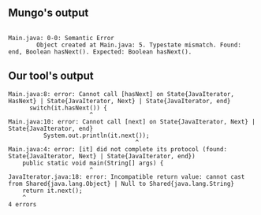 ## Mungo's output

```

Main.java: 0-0: Semantic Error
		Object created at Main.java: 5. Typestate mismatch. Found: end, Boolean hasNext(). Expected: Boolean hasNext().```

## Our tool's output

```
Main.java:8: error: Cannot call [hasNext] on State{JavaIterator, HasNext} | State{JavaIterator, Next} | State{JavaIterator, end}
      switch(it.hasNext()) {
                       ^
Main.java:10: error: Cannot call [next] on State{JavaIterator, Next} | State{JavaIterator, end}
          System.out.println(it.next());
                                    ^
Main.java:4: error: [it] did not complete its protocol (found: State{JavaIterator, Next} | State{JavaIterator, end})
	public static void main(String[] args) {
	                   ^
JavaIterator.java:18: error: Incompatible return value: cannot cast from Shared{java.lang.Object} | Null to Shared{java.lang.String}
    return it.next();
    ^
4 errors```
